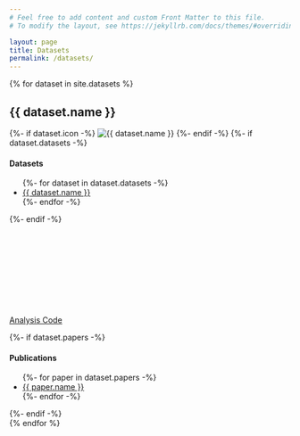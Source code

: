 ```yaml
---
# Feel free to add content and custom Front Matter to this file.
# To modify the layout, see https://jekyllrb.com/docs/themes/#overriding-theme-defaults

layout: page
title: Datasets
permalink: /datasets/
---
```


{% for dataset in site.datasets %}
<div class="software-container">
    <h2>
        {{ dataset.name }}
    </h2>
    {%- if dataset.icon -%}
    <img src="/assets/images/datasets/{{ dataset.icon }}" class="dataset-icon" alt="{{ dataset.name }}"/>
    {%- endif -%}
    {%- if dataset.datasets -%}
    <h4>Datasets</h4>
    <ul>
        {%- for dataset in dataset.datasets -%}
        <li>
            <a href="{{ dataset.url }}">{{ dataset.name }}</a>
        </li>
        {%- endfor -%}
    </ul>
    {%- endif -%}
    <p>
        <a href="{{ dataset.code }}">
            <svg class="svg-icon" width="100%"><use xlink:href="/assets/minima-social-icons.svg#code"></use></svg>
            Analysis Code
        </a>
    </p>
    {%- if dataset.papers -%}
    <h4>Publications</h4>
    <ul>
        {%- for paper in dataset.papers -%}
        <li>
            <a href="{{ paper.url }}">{{ paper.name }}</a>
        </li>
        {%- endfor -%}
    </ul>
    {%- endif -%}
</div>
{% endfor %}
